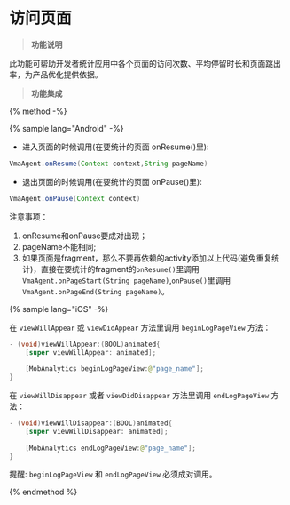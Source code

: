 # 访问页面


> **功能说明**


此功能可帮助开发者统计应用中各个页面的访问次数、平均停留时长和页面跳出率，为产品优化提供依据。


> **功能集成**

{% method -%}

{% sample lang="Android" -%}
* 进入页面的时候调用(在要统计的页面 onResume()里):

```java
VmaAgent.onResume(Context context,String pageName)
```
* 退出页面的时候调用(在要统计的页面 onPause()里):

```java
VmaAgent.onPause(Context context)
```
注意事项：

1. onResume和onPause要成对出现；
2. pageName不能相同;
3. 如果页面是fragment，那么不要再依赖的activity添加以上代码(避免重复统计)，直接在要统计的fragment的`onResume()`里调用`VmaAgent.onPageStart(String pageName)`,`onPause()`里调用`VmaAgent.onPageEnd(String pageName)`。


{% sample lang="iOS" -%}

在 ```viewWillAppear``` 或 ```viewDidAppear``` 方法里调用 ```beginLogPageView``` 方法：

```java
- (void)viewWillAppear:(BOOL)animated{
    [super viewWillAppear: animated];
    
    [MobAnalytics beginLogPageView:@"page_name"];
}
```

在 ```viewWillDisappear``` 或者 ```viewDidDisappear``` 方法里调用 ```endLogPageView``` 方法：

```java
- (void)viewWillDisappear:(BOOL)animated{
    [super viewWillDisappear: animated];
     
    [MobAnalytics endLogPageView:@"page_name"];
}
```
提醒: ```beginLogPageView``` 和 ```endLogPageView``` 必须成对调用。

{% endmethod %}